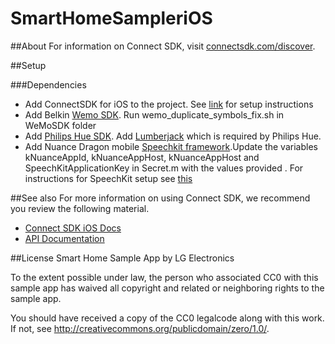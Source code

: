 # SmartHomeSampleriOS

##About
For information on Connect SDK, visit [connectsdk.com/discover](http://connectsdk.com/discover/).

##Setup

###Dependencies
- Add ConnectSDK for iOS to the project. See [link](https://github.com/ConnectSDK/Connect-SDK-iOS) for setup instructions
- Add Belkin [Wemo SDK](http://developers.belkin.com/wemo/sdk). Run wemo_duplicate_symbols_fix.sh in WeMoSDK folder
- Add [Philips Hue SDK](http://www.developers.meethue.com/documentation/apple-sdk). Add [Lumberjack](https://github.com/PhilipsHue/PhilipsHueSDK-iOS-OSX/tree/master/Lumberjack) which is required by Philips Hue.
- Add Nuance Dragon mobile [Speechkit framework](http://nuancemobiledeveloper.com/public/index.php).Update the variables kNuanceAppId, kNuanceAppHost, kNuanceAppHost and SpeechKitApplicationKey in Secret.m with the values provided . For instructions for SpeechKit setup see [this](http://dragonmobile.nuancemobiledeveloper.com/public/Help/DragonMobileSDKReference_iOS/SpeechKit_Guide/ServerConnection.html)

##See also
For more information on using Connect SDK, we recommend you review the following material.

- [Connect SDK iOS Docs](http://connectsdk.com/docs/ios)
- [API Documentation](http://connectsdk.com/apis/ios/)

##License
Smart Home Sample App by LG Electronics

To the extent possible under law, the person who associated CC0 with
this sample app has waived all copyright and related or neighboring rights
to the sample app.

You should have received a copy of the CC0 legalcode along with this
work. If not, see http://creativecommons.org/publicdomain/zero/1.0/.
